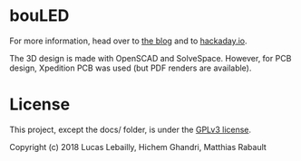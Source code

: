 # bouLED

For more information, head over to [the blog](https://rose.telecom-paristech.fr/2019/bouled)
and to [hackaday.io](https://hackaday.io/project/168026-bouled).

The 3D design is made with OpenSCAD and SolveSpace. However, for PCB design,
Xpedition PCB was used (but PDF renders are available).

# License

This project, except the docs/ folder, is under the [GPLv3 license](LICENSE.md).

Copyright (c) 2018 Lucas Lebailly, Hichem Ghandri, Matthias Rabault
